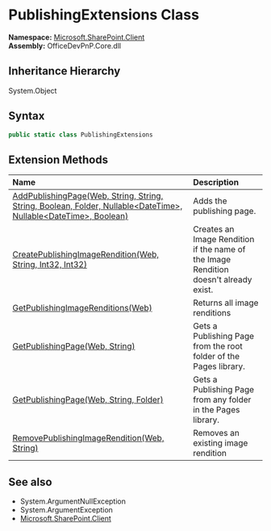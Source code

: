 # PublishingExtensions Class
  

**Namespace:** [Microsoft.SharePoint.Client](Microsoft.SharePoint.Client.md)  
**Assembly:** OfficeDevPnP.Core.dll  
## Inheritance Hierarchy
System.Object  
## Syntax
```C#
public static class PublishingExtensions
```
## Extension Methods
|**Name**|**Description**|
|:-----|:-----|
| [AddPublishingPage(Web, String, String, String, Boolean, Folder, Nullable&lt;DateTime&gt;, Nullable&lt;DateTime&gt;, Boolean)](Microsoft.SharePoint.Client.PublishingExtensions.d5677dfa.md) | Adds the publishing page.
| [CreatePublishingImageRendition(Web, String, Int32, Int32)](Microsoft.SharePoint.Client.PublishingExtensions.9c5908ab.md) | Creates an Image Rendition if the name of the Image Rendition doesn't already exist.
| [GetPublishingImageRenditions(Web)](Microsoft.SharePoint.Client.PublishingExtensions.a74cda31.md) | Returns all image renditions
| [GetPublishingPage(Web, String)](Microsoft.SharePoint.Client.PublishingExtensions.369ba74.md) | Gets a Publishing Page from the root folder of the Pages library.
| [GetPublishingPage(Web, String, Folder)](Microsoft.SharePoint.Client.PublishingExtensions.b3f6e3da.md) | Gets a Publishing Page from any folder in the Pages library.
| [RemovePublishingImageRendition(Web, String)](Microsoft.SharePoint.Client.PublishingExtensions.178a9a4.md) | Removes an existing image rendition
## See also
- System.ArgumentNullException
- System.ArgumentException
- [Microsoft.SharePoint.Client](Microsoft.SharePoint.Client.md)
